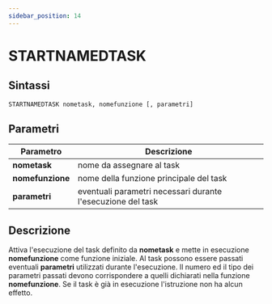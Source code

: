 ```yaml
---
sidebar_position: 14
---
```


# STARTNAMEDTASK

## Sintassi

  ```
STARTNAMEDTASK nometask, nomefunzione [, parametri]
  ```

## Parametri
|Parametro          | Descrizione                                                   |                
|-------------------|---------------------------------------------------------------|
| **nometask**      | nome da assegnare al task                                     |   
| **nomefunzione**  | nome della funzione principale del task                       |       
| **parametri**     | eventuali parametri necessari durante l'esecuzione del task   |       

## Descrizione
Attiva l'esecuzione del task definito da **nometask** e mette in esecuzione **nomefunzione** come funzione iniziale.
Al task possono essere passati eventuali **parametri** utilizzati durante l'esecuzione. Il numero ed il tipo dei parametri passati devono corrispondere a quelli dichiarati nella funzione **nomefunzione**. Se il task è già in esecuzione l'istruzione non ha alcun effetto.

